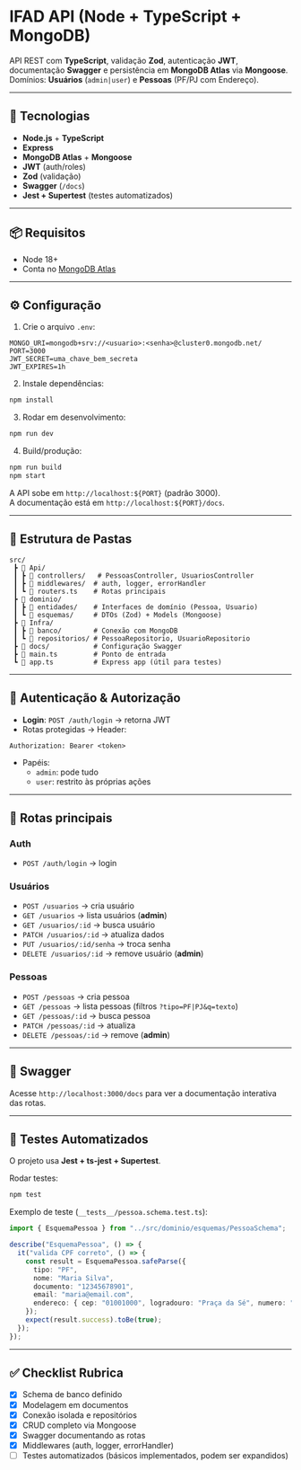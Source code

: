 # IFAD API (Node + TypeScript + MongoDB)

API REST com **TypeScript**, validação **Zod**, autenticação **JWT**, documentação **Swagger** e persistência em **MongoDB Atlas** via **Mongoose**.  
Domínios: **Usuários** (`admin|user`) e **Pessoas** (PF/PJ com Endereço).

---

## 🚀 Tecnologias
- **Node.js** + **TypeScript**
- **Express**
- **MongoDB Atlas** + **Mongoose**
- **JWT** (auth/roles)
- **Zod** (validação)
- **Swagger** (`/docs`)
- **Jest + Supertest** (testes automatizados)

---

## 📦 Requisitos
- Node 18+
- Conta no [MongoDB Atlas](https://cloud.mongodb.com/)

---

## ⚙️ Configuração

1. Crie o arquivo `.env`:
```env
MONGO_URI=mongodb+srv://<usuario>:<senha>@cluster0.mongodb.net/
PORT=3000
JWT_SECRET=uma_chave_bem_secreta
JWT_EXPIRES=1h
```

2. Instale dependências:
```bash
npm install
```

3. Rodar em desenvolvimento:
```bash
npm run dev
```

4. Build/produção:
```bash
npm run build
npm start
```

A API sobe em `http://localhost:${PORT}` (padrão 3000).  
A documentação está em `http://localhost:${PORT}/docs`.

---

## 📂 Estrutura de Pastas

```
src/
 ┣ 📂 Api/
 ┃ ┣ 📂 controllers/   # PessoasController, UsuariosController
 ┃ ┣ 📂 middlewares/  # auth, logger, errorHandler
 ┃ ┗ 📜 routers.ts    # Rotas principais
 ┣ 📂 dominio/
 ┃ ┣ 📂 entidades/    # Interfaces de domínio (Pessoa, Usuario)
 ┃ ┗ 📂 esquemas/     # DTOs (Zod) + Models (Mongoose)
 ┣ 📂 Infra/
 ┃ ┣ 📂 banco/        # Conexão com MongoDB
 ┃ ┗ 📂 repositorios/ # PessoaRepositorio, UsuarioRepositorio
 ┣ 📂 docs/           # Configuração Swagger
 ┣ 📜 main.ts         # Ponto de entrada
 ┗ 📜 app.ts          # Express app (útil para testes)
```

---

## 🔐 Autenticação & Autorização

- **Login**: `POST /auth/login` → retorna JWT
- Rotas protegidas → Header:
```
Authorization: Bearer <token>
```
- Papéis:
  - `admin`: pode tudo
  - `user`: restrito às próprias ações

---

## 📑 Rotas principais

### Auth
- `POST /auth/login` → login

### Usuários
- `POST /usuarios` → cria usuário
- `GET /usuarios` → lista usuários (**admin**)
- `GET /usuarios/:id` → busca usuário
- `PATCH /usuarios/:id` → atualiza dados
- `PUT /usuarios/:id/senha` → troca senha
- `DELETE /usuarios/:id` → remove usuário (**admin**)

### Pessoas
- `POST /pessoas` → cria pessoa
- `GET /pessoas` → lista pessoas (filtros `?tipo=PF|PJ&q=texto`)
- `GET /pessoas/:id` → busca pessoa
- `PATCH /pessoas/:id` → atualiza
- `DELETE /pessoas/:id` → remove (**admin**)

---

## 📘 Swagger

Acesse `http://localhost:3000/docs` para ver a documentação interativa das rotas.

---

## 🧪 Testes Automatizados

O projeto usa **Jest + ts-jest + Supertest**.  

Rodar testes:
```bash
npm test
```

Exemplo de teste (`__tests__/pessoa.schema.test.ts`):

```ts
import { EsquemaPessoa } from "../src/dominio/esquemas/PessoaSchema";

describe("EsquemaPessoa", () => {
  it("valida CPF correto", () => {
    const result = EsquemaPessoa.safeParse({
      tipo: "PF",
      nome: "Maria Silva",
      documento: "12345678901",
      email: "maria@email.com",
      endereco: { cep: "01001000", logradouro: "Praça da Sé", numero: "1", bairro: "Sé", cidade: "SP", uf: "SP" }
    });
    expect(result.success).toBe(true);
  });
});
```

---

## ✅ Checklist Rubrica

- [x] Schema de banco definido
- [x] Modelagem em documentos
- [x] Conexão isolada e repositórios
- [x] CRUD completo via Mongoose
- [x] Swagger documentando as rotas
- [x] Middlewares (auth, logger, errorHandler)
- [ ] Testes automatizados (básicos implementados, podem ser expandidos)
